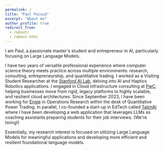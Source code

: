 ```yaml
---
permalink: /
title: "Paul Pacaud"
excerpt: "About me"
author_profile: true
redirect_from: 
  - /about/
  - /about.html
---
```


I am Paul, a passionate master's student and entrepreneur in AI, particularly focusing on Large Language Models. 

I have two years of versatile professional experience where computer science theory meets practice across multiple environments: research, consulting, entrepreneurship, and quantitative trading. I worked as a Visiting Student Researcher at the <a href="https://ai.stanford.edu/">Stanford AI Lab</a>, delving into AI and Haptics Robotics applications. I engaged in Cloud infrastructure consulting at <a href="https://www.pwc.com/gx/en/services/consulting/cloud-transformation.html">PwC</a>, helping businesses move from rigid, legacy platforms to highly scalable, and resilient cloud architectures. Since September 2023, I have been working for <a href="https://www.engie.com/en">Engie</a> in Operations Research within the desk of Quantitative Power Trading. In parallel, I co-founded a start-up in EdTech called <a href="https://talimai.com/landing-page">TalimAI</a> where I have been developing a web application that leverages LLMs as coaching assistants preparing students for their job interviews. (We're hiring!)

Essentially, my research interest is focused on utilizing Large Language Models for meaningful applications and developing more efficient and resilient foundational language models. 